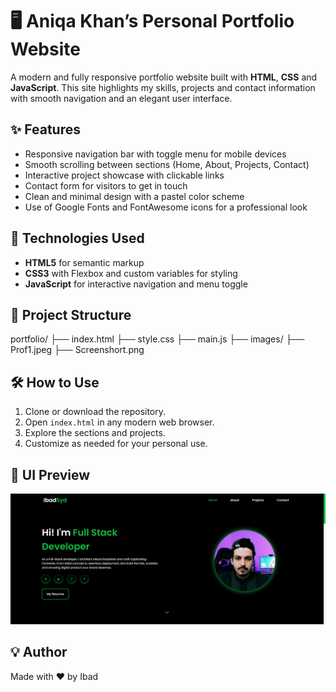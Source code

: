 # 🖥️ Aniqa Khan’s Personal Portfolio Website

A modern and fully responsive portfolio website built with **HTML**, **CSS** and **JavaScript**. This site highlights my skills, projects and contact information with smooth navigation and an elegant user interface.

## ✨ Features

- Responsive navigation bar with toggle menu for mobile devices  
- Smooth scrolling between sections (Home, About, Projects, Contact)  
- Interactive project showcase with clickable links  
- Contact form for visitors to get in touch  
- Clean and minimal design with a pastel color scheme  
- Use of Google Fonts and FontAwesome icons for a professional look  

## 🚀 Technologies Used

- **HTML5** for semantic markup  
- **CSS3** with Flexbox and custom variables for styling  
- **JavaScript** for interactive navigation and menu toggle  

## 📁 Project Structure

portfolio/
├── index.html
├── style.css
├── main.js
├── images/
    ├── Prof1.jpeg
    ├── Screenshort.png

## 🛠️ How to Use

1. Clone or download the repository.  
2. Open `index.html` in any modern web browser.  
3. Explore the sections and projects.  
4. Customize as needed for your personal use.

## 📸 UI Preview

![Portfolio Preview](Screenshort.png)

## 💡 Author

Made with ❤️ by Ibad

